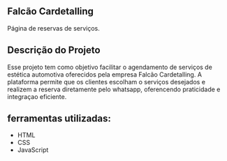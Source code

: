## Falcão Cardetalling
Página de reservas de serviços.

## Descrição do Projeto

Esse projeto tem como objetivo facilitar o agendamento de serviços de estética automotiva oferecidos pela empresa Falcão Cardetalling.
A plataforma permite que os clientes escolham o serviços desejados e realizem a reserva diretamente pelo whatsapp, oferencendo praticidade e integraçao eficiente.

## ferramentas utilizadas:
- HTML 
- CSS 
- JavaScript